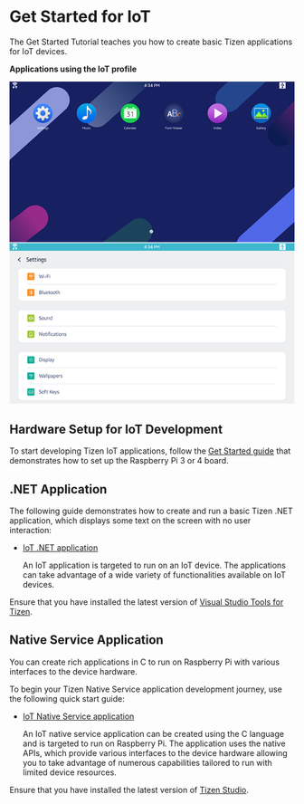 # Get Started for IoT

The Get Started Tutorial teaches you how to create basic Tizen applications for IoT devices.

**Applications using the IoT profile**

![Applications using the iot profile](media/profile_iot.png)

## Hardware Setup for IoT Development

To start developing Tizen IoT applications, follow the [Get Started guide](http://tizenschool.org/tutorial/191/) that demonstrates how to set up the Raspberry Pi 3 or 4 board.

## .NET Application

The following guide demonstrates how to create and run a basic Tizen .NET application, which displays some text on the screen with no user interaction:

- [IoT .NET application](/application/dotnet/get-started/iot/first-app.md)

	An IoT application is targeted to run on an IoT device. The applications can take advantage of a wide variety of functionalities available on IoT devices.

Ensure that you have installed the latest version of [Visual Studio Tools for Tizen](/application/vstools/install.md).

## Native Service Application

You can create rich applications in C to run on Raspberry Pi with various interfaces to the device hardware.

To begin your Tizen Native Service application development journey, use the following quick start guide:

- [IoT Native Service application](/application/native/get-started/iot/first-app.md)

    An IoT native service application can be created using the C language and is targeted to run on Raspberry Pi. The application uses the native APIs, which provide various interfaces to the device hardware allowing you to take advantage of numerous capabilities tailored to run with limited device resources.

Ensure that you have installed the latest version of [Tizen Studio](/application/tizen-studio/index.md).
